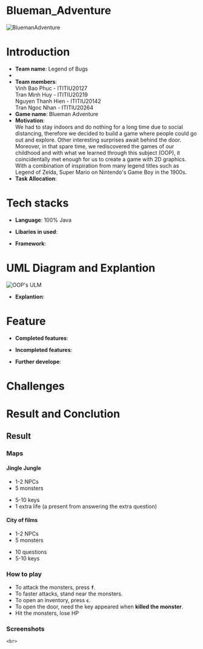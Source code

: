 # Blueman_Adventure
![BluemanAdventure](https://user-images.githubusercontent.com/88697918/170962965-ba8aa900-f737-48f9-b291-f8f050225b83.png)
# Introduction
- **Team name**: Legend of Bugs
- 
- **Team members**:
    <br>
    Vinh Bao Phuc - ITITIU20127 
    <br>
    Tran Minh Huy - ITITIU20219
    <br>
    Nguyen Thanh Hien - ITITIU20142 
    <br> 
    Tran Ngoc Nhan - ITITIU20264 
- **Game name**: Blueman Adventure
- **Motivation**: <br>
We had to stay indoors and do nothing for a long time due to social distancing, therefore we decided to build a game where people could go out and explore. Other interesting surprises await behind the door. <br>
Moreover, in that spare time, we rediscovered the games of our childhood and with what we learned through this subject (OOP), it coincidentally met enough for us to create a game with 2D graphics. With a combination of inspiration from many legend titles such as Legend of Zelda, Super Mario on Nintendo's Game Boy in the 1900s.<br>
- **Task Allocation**:
# Tech stacks
- **Language**: 100% Java
- **Libaries in used**:

- **Framework**:
# UML Diagram and Explantion
![OOP's ULM](https://user-images.githubusercontent.com/88697918/172899439-9cfb8710-b84c-46d5-b53e-270ac09260f9.png)

- **Explantion**:
# Feature
- **Completed features**:

- **Incompleted features**:

- **Further develope**:

# Challenges

# Result and Conclution
## Result 
### Maps 
#### Jingle Jungle
- 1-2 NPCs 
- 5 monsters 
<!-- (including a boss) -->
<!-- - 10 questions (including an extra question with bonus items)-Incomplete features -->
- 5-10 keys
- 1 extra life (a present from answering the extra question)
<!-- - Extra question will be covered somewhere in the map-Incomplete features -->

#### City of films

- 1-2 NPCs 
- 5 monsters 
<!-- (including 1 final boss)-Incomplete features -->
- 10 questions 
- 5-10 keys

### How to play 
- To attack the monsters, press <code>**f**</code>.
- To faster attacks, stand near the monsters.
- To open an inventory, press <code>**c**</code>.
- To open the door, need the key appeared when **killed the monster**.
- Hit the monsters, lose HP

### Screenshots
    <br>
    
